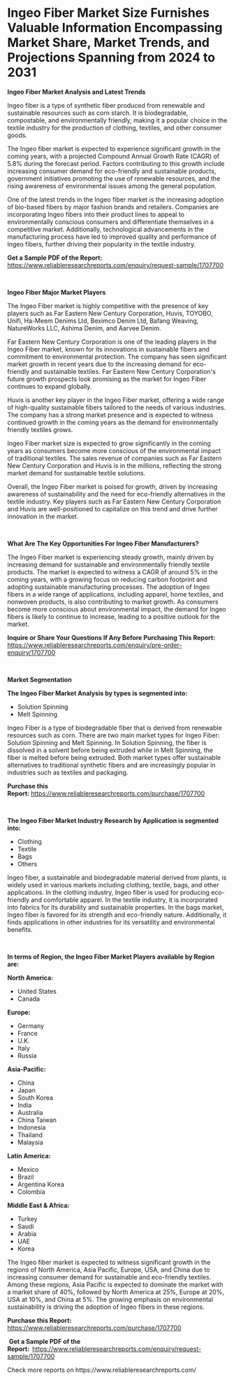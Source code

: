 <p><h1>Ingeo Fiber Market Size Furnishes Valuable Information Encompassing Market Share, Market Trends, and Projections Spanning from 2024 to 2031</h1></p><p><strong>Ingeo Fiber Market Analysis and Latest Trends</strong></p>
<p><p>Ingeo fiber is a type of synthetic fiber produced from renewable and sustainable resources such as corn starch. It is biodegradable, compostable, and environmentally friendly, making it a popular choice in the textile industry for the production of clothing, textiles, and other consumer goods.</p><p>The Ingeo fiber market is expected to experience significant growth in the coming years, with a projected Compound Annual Growth Rate (CAGR) of 5.8% during the forecast period. Factors contributing to this growth include increasing consumer demand for eco-friendly and sustainable products, government initiatives promoting the use of renewable resources, and the rising awareness of environmental issues among the general population.</p><p>One of the latest trends in the Ingeo fiber market is the increasing adoption of bio-based fibers by major fashion brands and retailers. Companies are incorporating Ingeo fibers into their product lines to appeal to environmentally conscious consumers and differentiate themselves in a competitive market. Additionally, technological advancements in the manufacturing process have led to improved quality and performance of Ingeo fibers, further driving their popularity in the textile industry.</p></p>
<p><strong>Get a Sample PDF of the Report:&nbsp;</strong> <a href="https://www.reliableresearchreports.com/enquiry/request-sample/1707700">https://www.reliableresearchreports.com/enquiry/request-sample/1707700</a></p>
<p>&nbsp;</p>
<p><strong>Ingeo Fiber Major Market Players</strong></p>
<p><p>The Ingeo Fiber market is highly competitive with the presence of key players such as Far Eastern New Century Corporation, Huvis, TOYOBO, Unifi, Ha-Meem Denims Ltd, Beximco Denim Ltd, Bafang Weaving, NatureWorks LLC, Ashima Denim, and Aarvee Denim. </p><p>Far Eastern New Century Corporation is one of the leading players in the Ingeo Fiber market, known for its innovations in sustainable fibers and commitment to environmental protection. The company has seen significant market growth in recent years due to the increasing demand for eco-friendly and sustainable textiles. Far Eastern New Century Corporation's future growth prospects look promising as the market for Ingeo Fiber continues to expand globally.</p><p>Huvis is another key player in the Ingeo Fiber market, offering a wide range of high-quality sustainable fibers tailored to the needs of various industries. The company has a strong market presence and is expected to witness continued growth in the coming years as the demand for environmentally friendly textiles grows.</p><p>Ingeo Fiber market size is expected to grow significantly in the coming years as consumers become more conscious of the environmental impact of traditional textiles. The sales revenue of companies such as Far Eastern New Century Corporation and Huvis is in the millions, reflecting the strong market demand for sustainable textile solutions.</p><p>Overall, the Ingeo Fiber market is poised for growth, driven by increasing awareness of sustainability and the need for eco-friendly alternatives in the textile industry. Key players such as Far Eastern New Century Corporation and Huvis are well-positioned to capitalize on this trend and drive further innovation in the market.</p></p>
<p>&nbsp;</p>
<p><strong>What Are The Key Opportunities For Ingeo Fiber Manufacturers?</strong></p>
<p><p>The Ingeo Fiber market is experiencing steady growth, mainly driven by increasing demand for sustainable and environmentally friendly textile products. The market is expected to witness a CAGR of around 5% in the coming years, with a growing focus on reducing carbon footprint and adopting sustainable manufacturing processes. The adoption of Ingeo fibers in a wide range of applications, including apparel, home textiles, and nonwoven products, is also contributing to market growth. As consumers become more conscious about environmental impact, the demand for Ingeo fibers is likely to continue to increase, leading to a positive outlook for the market.</p></p>
<p><strong>Inquire or Share Your Questions If Any Before Purchasing This Report:</strong> <a href="https://www.reliableresearchreports.com/enquiry/pre-order-enquiry/1707700">https://www.reliableresearchreports.com/enquiry/pre-order-enquiry/1707700</a></p>
<p>&nbsp;</p>
<p><strong>Market Segmentation</strong></p>
<p><strong>The Ingeo Fiber Market Analysis by types is segmented into:</strong></p>
<p><ul><li>Solution Spinning</li><li>Melt Spinning</li></ul></p>
<p><p>Ingeo Fiber is a type of biodegradable fiber that is derived from renewable resources such as corn. There are two main market types for Ingeo Fiber: Solution Spinning and Melt Spinning. In Solution Spinning, the fiber is dissolved in a solvent before being extruded while in Melt Spinning, the fiber is melted before being extruded. Both market types offer sustainable alternatives to traditional synthetic fibers and are increasingly popular in industries such as textiles and packaging.</p></p>
<p><strong>Purchase this Report:&nbsp;</strong><a href="https://www.reliableresearchreports.com/purchase/1707700">https://www.reliableresearchreports.com/purchase/1707700</a></p>
<p>&nbsp;</p>
<p><strong>The Ingeo Fiber Market Industry Research by Application is segmented into:</strong></p>
<p><ul><li>Clothing</li><li>Textile</li><li>Bags</li><li>Others</li></ul></p>
<p><p>Ingeo fiber, a sustainable and biodegradable material derived from plants, is widely used in various markets including clothing, textile, bags, and other applications. In the clothing industry, Ingeo fiber is used for producing eco-friendly and comfortable apparel. In the textile industry, it is incorporated into fabrics for its durability and sustainable properties. In the bags market, Ingeo fiber is favored for its strength and eco-friendly nature. Additionally, it finds applications in other industries for its versatility and environmental benefits.</p></p>
<p>&nbsp;</p>
<p><strong>In terms of Region, the Ingeo Fiber Market Players available by Region are:</strong></p>
<p>
    <p> <strong> North America: </strong>
        <ul>
            <li>United States</li>
            <li>Canada</li>
        </ul>
        </p> 
    <p> <strong> Europe: </strong>
        <ul>
            <li>Germany</li>
            <li>France</li>
            <li>U.K.</li>
            <li>Italy</li>
            <li>Russia</li>
        </ul>
        </p> 
    <p> <strong> Asia-Pacific: </strong>
        <ul>
            <li>China</li>
            <li>Japan</li>
            <li>South Korea</li>
            <li>India</li>
            <li>Australia</li>
            <li>China Taiwan</li>
            <li>Indonesia</li>
            <li>Thailand</li>
            <li>Malaysia</li>
        </ul>
        </p> 
    <p> <strong> Latin America: </strong>
        <ul>
            <li>Mexico</li>
            <li>Brazil</li>
            <li>Argentina Korea</li>
            <li>Colombia</li>
        </ul>
        </p> 
    <p> <strong> Middle East & Africa: </strong>
        <ul>
            <li>Turkey</li>
            <li>Saudi</li>
            <li>Arabia</li>
            <li>UAE</li>
            <li>Korea</li>
        </ul>
    </p>
    </p>
<p><p>The Ingeo fiber market is expected to witness significant growth in the regions of North America, Asia Pacific, Europe, USA, and China due to increasing consumer demand for sustainable and eco-friendly textiles. Among these regions, Asia Pacific is expected to dominate the market with a market share of 40%, followed by North America at 25%, Europe at 20%, USA at 10%, and China at 5%. The growing emphasis on environmental sustainability is driving the adoption of Ingeo fibers in these regions.</p></p>
<p><strong>Purchase this Report: </strong><a href="https://www.reliableresearchreports.com/purchase/1707700">https://www.reliableresearchreports.com/purchase/1707700</a></p>
<p>&nbsp;<strong>Get a Sample PDF of the Report:&nbsp;&nbsp;</strong><a href="https://www.reliableresearchreports.com/enquiry/request-sample/1707700">https://www.reliableresearchreports.com/enquiry/request-sample/1707700</a></p>
<p><strong></strong></p>
<p>Check more reports on https://www.reliableresearchreports.com/</p>